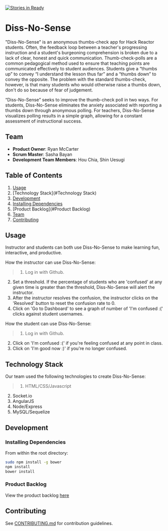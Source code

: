 [![Stories in Ready](https://badge.waffle.io/wicked-baby/wicked-baby.png?label=ready&title=Ready)](https://waffle.io/wicked-baby/wicked-baby)
# Diss-No-Sense

"Diss-No-Sense" is an anonymous thumbs-check app for Hack Reactor students. Often, the feedback loop between a teacher's progressing instruction and a student's burgeoning comprehension is broken due to a lack of clear, honest and quick communication. Thumb-check-polls are a common pedagogical method used to ensure that teaching points are communicated effectively to student audiences. Students give a “thumbs up” to convey “I understand the lesson thus far” and a “thumbs down” to convey the opposite. The problem with the standard thumbs-check, however, is that many students who would otherwise raise a thumbs down, don't do so because of fear of judgement.

“Diss-No-Sense” seeks to improve the thumb-check poll in two ways. For students, Diss-No-Sense eliminates the anxiety associated with reporting a thumbs down through anonymous polling. For teachers, Diss-No-Sense visualizes polling results in a simple graph, allowing for a constant assessment of instructional success. 

## Team

- __Product Owner__: Ryan McCarter
- __Scrum Master__: Sasha Bayan
- __Development Team Members__: Hou Chia, Shin Uesugi

## Table of Contents

1. [Usage](#Usage)
1. [Technology Stack](#Technology Stack)
1. [Development](#development)
1. [Installing Dependencies](#installing-dependencies)
1. [Product Backlog](#Product Backlog)
1. [Team](#team)
1. [Contributing](#contributing)

## Usage

Instructor and students can both use Diss-No-Sense to make learning fun, interactive, and productive. 

How the instructor can use Diss-No-Sense:
> 1. Log in with Github.
2. Set a threshold. If the percentage of students who are 'confused' at any given time is greater than
the threshold, Diss-No-Sense will alert the instructor. 
3. After the instructor resolves the confusion, the instructor clicks on the 'Resolved' button to reset
the confusion rate to 0.
4. Click on 'Go to Dashboard' to see a graph of number of 'I'm confused :(' clicks against student usernames.  

How the student can use Diss-No-Sense:
> 1. Log in with Github. 
2. Click on 'I'm confused :(' if you're feeling confused at any point in class.
3. Click on 'I'm good now :)' if you're no longer confused.


## Technology Stack
Our team used the following technologies to create Diss-No-Sense:
> 1. HTML/CSS/Javascript
2. Socket.io
3. AngularJS
4. Node/Express
5. MySQL/Sequelize

## Development

### Installing Dependencies

From within the root directory:
```sh
sudo npm install -g bower
npm install
bower install
```

### Product Backlog

View the product backlog [here](https://github.com/Wicked-Baby/Wicked-Baby/issues)


## Contributing

See [CONTRIBUTING.md](_CONTRIBUTING.md) for contribution guidelines.
